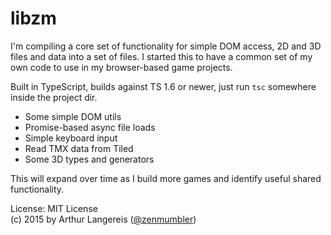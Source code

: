 # libzm

I'm compiling a core set of functionality for simple DOM access, 2D and 3D files and data into a set of files.
I started this to have a common set of my own code to use in my browser-based game projects.

Built in TypeScript, builds against TS 1.6 or newer, just run `tsc` somewhere inside the project dir.

* Some simple DOM utils
* Promise-based async file loads
* Simple keyboard input
* Read TMX data from Tiled
* Some 3D types and generators

This will expand over time as I build more games and identify useful shared functionality.

License: MIT License<br>
(c) 2015 by Arthur Langereis ([@zenmumbler](https://twitter.com/zenmumbler))
